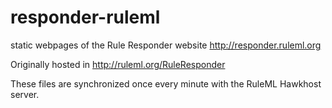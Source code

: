 responder-ruleml
================

static webpages of the Rule Responder website http://responder.ruleml.org

Originally hosted in http://ruleml.org/RuleResponder

These files are synchronized once every minute with the RuleML Hawkhost server.



